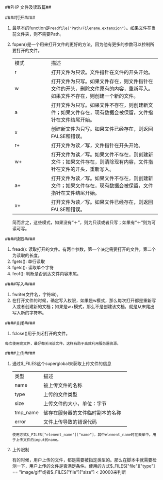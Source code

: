 ##PHP 文件及读取篇##

####打开####
1. 最基本的function是`readfile("Path/Filename.extension")`。如果文件在当前文件夹，则不需要Path。
2. fopen()是一个用来打开文件的更好的方法，因为他有更多的参数可以控制所要打开的文件。

	<table width="100%">
	<col width="25%">
 	<col width="75%">
	<tr>
		<td>模式</td>
		<td>描述</td>
	</tr>
	<tr>
		<td>r</td>
		<td>打开文件为只读。文件指针在文件的开头开始。</td>
	</tr>
	<tr>
		<td>w</td>
		<td>打开文件为只写。如果文件存在，则文件指针在文件的开头，删除文件原有的内容，重新写入。如果文件不存在，则创建一个新的文件。</td>
	</tr>
	<tr>
		<td>a</td>
		<td>打开文件为只写。如果文件不存在，则创建新文件；如果文件存在，现有数据会被保留，文件指针在文件结尾开始。</td>
	</tr>
	<tr>
		<td>x</td>
		<td>创建新文件为只写。如果文件已经存在，则返回FALSE和错误。</td>
	</tr>
	<tr>
		<td>r+</td>
		<td>打开文件为读／写，文件指针在开头开始。</td>
	</tr>
	<tr>
		<td>w+</td>
		<td>打开文件为读／写。如果文件不存在，则创建新文件；如果文件存在，则清除现有内容，文件指针在文件的开头，重新写入。</td>
	</tr>
	<tr>
		<td>a+</td>
		<td>打开文件为读／写。如果文件不存在，则创建新文件；如果文件存在，现有数据会被保留，文件指针在文件结尾开始。</td>
	</tr>
	<tr>
		<td>x+</td>
		<td>打开文件为读／写。如果文件已经存在，则返回FALSE和错误。</td>
	</tr>
	</table>
	简而言之，这些模式，如果没有“＋”，则为只读或者只写；如果有“＋”则为可读可写。

####读取####
1. fread(): 读取打开的文件。有两个参数，第一个决定需要打开的文件，第二个为读取的长度。
2. fgets(): 单行读取
3. fgetc(): 读取单个字符
4. feof(): 判断是否到达文件内容末尾。

####写入####
1. fwrite(文件名，字符串)。
2. 在打开文件的时候，确定写入权限，如果是w模式，那么每次打开都是重新写入或者创建新的文档；如果是w+模式，那么不是创建该文档，就是从末尾出写入新的字符串。

####关闭####
1. fclose()用于关闭打开的文件。

`每次使用完文件，最好都关闭该文件。这样有助于高效利用服务器资源。`

####上传####
1. 通过$_FILES这个superglobal来获取上传文件的信息

	<table width="100%">
		<col width="25%">
 		<col width="75%">
	<tr>
		<td>类型</td>
		<td>描述</td>
	</tr>
	<tr>
		<td>name</td>
		<td>被上传文件的名称</td>
	</tr>
	<tr>
		<td>type</td>
		<td>上传的文件类型</td>
	</tr>
	<tr>
		<td>size</td>
		<td>上传文件的大小，单位：字节</td>
	</tr>
	<tr>
		<td>tmp_name</td>
		<td>储存在服务器的文件临时副本的名称</td>
	</tr>
	<tr>
		<td>error</td>
		<td>文件上传导致的错误代码</td>
	</tr>
	</table>

	`使用方式$_FILES["element_name"]["name"]，其中element_name时在表单中，用于上传文件的input的name。`

2. 上传限制

	有的时候，用户上传的文件，都是需要被指定类型的。那么在脚本中就需要检测一下，用户上传的文件是否满足条件。使用的方式$_FILES["file"]["type"] == "image/gif"或者$_FILES["file"]["size"] < 20000来判断